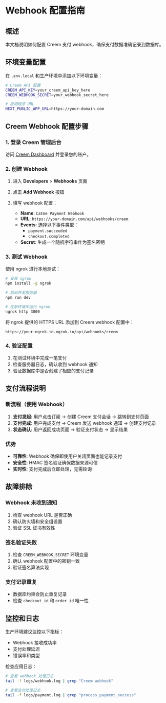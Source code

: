# Webhook 配置指南

## 概述

本文档说明如何配置 Creem 支付 webhook，确保支付数据准确记录到数据库。

## 环境变量配置

在 `.env.local` 和生产环境中添加以下环境变量：

```bash
# Creem API 配置
CREEM_API_KEY=your_creem_api_key_here
CREEM_WEBHOOK_SECRET=your_webhook_secret_here

# 应用程序 URL
NEXT_PUBLIC_APP_URL=https://your-domain.com
```

## Creem Webhook 配置步骤

### 1. 登录 Creem 管理后台

访问 [Creem Dashboard](https://app.creem.io) 并登录您的账户。

### 2. 创建 Webhook

1. 进入 **Developers** > **Webhooks** 页面
2. 点击 **Add Webhook** 按钮
3. 填写 webhook 配置：

   - **Name**: `Catme Payment Webhook`
   - **URL**: `https://your-domain.com/api/webhooks/creem`
   - **Events**: 选择以下事件类型：
     - `payment.succeeded`
     - `checkout.completed`
   - **Secret**: 生成一个随机字符串作为签名密钥

### 3. 测试 Webhook

使用 ngrok 进行本地测试：

```bash
# 安装 ngrok
npm install -g ngrok

# 启动开发服务器
npm run dev

# 在新终端中运行 ngrok
ngrok http 3000
```

将 ngrok 提供的 HTTPS URL 添加到 Creem webhook 配置中：
```
https://your-ngrok-id.ngrok.io/api/webhooks/creem
```

### 4. 验证配置

1. 在测试环境中完成一笔支付
2. 检查服务器日志，确认收到 webhook 通知
3. 验证数据库中是否创建了相应的支付记录

## 支付流程说明

### 新流程（使用 Webhook）

1. **支付发起**: 用户点击订阅 → 创建 Creem 支付会话 → 跳转到支付页面
2. **支付完成**: 用户完成支付 → Creem 发送 webhook 通知 → 创建支付记录
3. **状态确认**: 用户返回成功页面 → 验证支付状态 → 显示结果

### 优势

- **可靠性**: Webhook 确保即使用户关闭页面也能记录支付
- **安全性**: HMAC 签名验证确保数据来源可信
- **实时性**: 支付完成后立即处理，无需轮询

## 故障排除

### Webhook 未收到通知

1. 检查 webhook URL 是否正确
2. 确认防火墙和安全组设置
3. 验证 SSL 证书有效性

### 签名验证失败

1. 检查 `CREEM_WEBHOOK_SECRET` 环境变量
2. 确认 webhook 配置中的密钥一致
3. 验证签名算法实现

### 支付记录重复

- 数据库约束会防止重复记录
- 检查 `checkout_id` 和 `order_id` 唯一性

## 监控和日志

生产环境建议监控以下指标：

- Webhook 接收成功率
- 支付处理延迟
- 错误率和类型

检查应用日志：
```bash
# 查看 webhook 处理日志
tail -f logs/webhook.log | grep "Creem webhook"

# 查看支付处理日志
tail -f logs/payment.log | grep "process_payment_success"
``` 